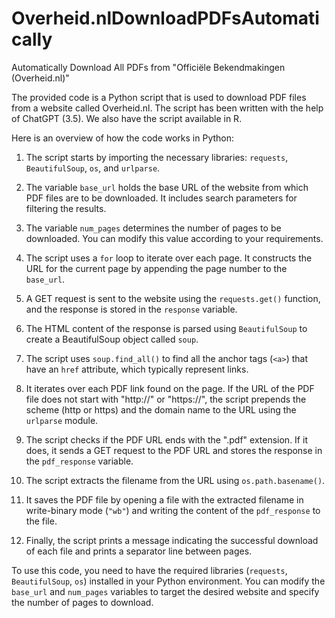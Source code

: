 # Overheid.nlDownloadPDFsAutomatically
Automatically Download All PDFs from "Officiële Bekendmakingen (Overheid.nl)"

The provided code is a Python script that is used to download PDF files from a website called Overheid.nl. The script has been written with the help of ChatGPT (3.5). We also have the script available in R.

Here is an overview of how the code works in Python:

1. The script starts by importing the necessary libraries: `requests`, `BeautifulSoup`, `os`, and `urlparse`.

2. The variable `base_url` holds the base URL of the website from which PDF files are to be downloaded. It includes search parameters for filtering the results.

3. The variable `num_pages` determines the number of pages to be downloaded. You can modify this value according to your requirements.

4. The script uses a `for` loop to iterate over each page. It constructs the URL for the current page by appending the page number to the `base_url`.

5. A GET request is sent to the website using the `requests.get()` function, and the response is stored in the `response` variable.

6. The HTML content of the response is parsed using `BeautifulSoup` to create a BeautifulSoup object called `soup`.

7. The script uses `soup.find_all()` to find all the anchor tags (`<a>`) that have an `href` attribute, which typically represent links.

8. It iterates over each PDF link found on the page. If the URL of the PDF file does not start with "http://" or "https://", the script prepends the scheme (http or https) and the domain name to the URL using the `urlparse` module.

9. The script checks if the PDF URL ends with the ".pdf" extension. If it does, it sends a GET request to the PDF URL and stores the response in the `pdf_response` variable.

10. The script extracts the filename from the URL using `os.path.basename()`.

11. It saves the PDF file by opening a file with the extracted filename in write-binary mode (`"wb"`) and writing the content of the `pdf_response` to the file.

12. Finally, the script prints a message indicating the successful download of each file and prints a separator line between pages.

To use this code, you need to have the required libraries (`requests`, `BeautifulSoup`, `os`) installed in your Python environment. You can modify the `base_url` and `num_pages` variables to target the desired website and specify the number of pages to download.
